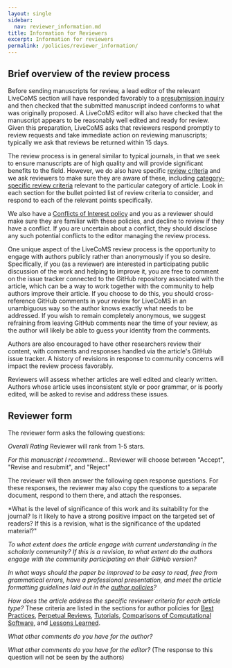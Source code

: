 ```yaml
---
layout: single
sidebar:
  nav: reviewer_information.md
title: Information for Reviewers
excerpt: Information for reviewers
permalink: /policies/reviewer_information/
---
```


## Brief overview of the review process

Before sending manuscripts for review, a lead editor of the relevant LiveCoMS section will have responded favorably to a [presubmission inquiry](https://livecomsjournal.github.io/authors/policies/#presubmission-letter) and then checked that the submitted manuscript indeed conforms to what was originally proposed.
A LiveCoMS editor will also have checked that the manuscript appears to be reasonably well edited and ready for review.
Given this preparation, LiveCoMS asks that reviewers respond promptly to review requests and take immediate action on reviewing manuscripts; typically we ask that reviews be returned within 15 days.

The review process is in general similar to typical journals, in that we seek to ensure manuscripts are of high quality and will provide significant benefits to the field.
However, we do also have specific [review criteria](https://livecomsjournal.github.io/authors/policies/#review-criteria) and we ask reviewers to make sure they are aware of these, including [category-specific review criteria](https://livecomsjournal.github.io/authors/policies/#types-of-articles) relevant to the particular category of article.  Look in each section for the bullet pointed list of review criteria to consider, and respond to each of the relevant points specifically.

We also have a [Conflicts of Interest policy](https://livecomsjournal.github.io/policies/livecoms_bylaws/#conflicts-of-interest) and you as a reviewer should make sure they are familiar with these policies, and decline to review if they have a conflict.  If you are uncertain about a conflict, they should disclose any such potential conflicts to the editor managing the review process.

One unique aspect of the LiveCoMS review process is the opportunity to engage with authors publicly rather than anonymously if you so desire.
Specifically, if you (as a reviewer) are interested in participating public discussion of the work and helping to improve it, you are free to comment on the issue tracker connected to the GitHub repository associated with the article, which can be a way to work together with the community to help authors improve their article.
If you choose to do this, you should cross-reference GitHub comments in your review for LiveCoMS in an unambiguous way so the author knows exactly what needs to be addressed.  If you wish to remain completely anonymous, we suggest refraining from leaving GitHub comments near the time of your review, as the author will likely be able to guess your identity from the comments.

Authors are also encouraged to have other researchers review their content, with comments and responses handled via the article's GitHub issue tracker.   A history of revisions in response to community concerns will impact the review process favorably.

Reviewers will assess whether articles are well edited and clearly written.
Authors whose article uses inconsistent style or poor grammar, or is poorly edited, will be asked to revise and address these issues.

## Reviewer form

The reviewer form asks the following questions:

*Overall Rating*
Reviewer will rank from 1-5 stars.

*For this manuscript I recommend...*
Reviewer will choose between "Accept", "Revise and resubmit", and "Reject"

The reviewer will then answer the following open response questions.  For these responses, the reviewer may also copy the questions to a separate document, respond to them there, and attach the responses.

*What is the level of significance of this work and its suitability for the journal? Is it likely to have a strong positive impact on the targeted set of readers? If this is a revision, what is the significance of the updated material?"

*To what extent does the article engage with current understanding in the scholarly community? If this is a revision, to what extent do the authors engage with the community participating on their GitHub version?*

*In what ways should the paper be improved to be easy to read, free from grammatical errors, have a professional presentation, and meet the article formatting guidelines laid out in the [author policies](https://livecomsjournal.github.io/authors/policies/)?*

*How does the article address the specific reviewer criteria for each article type?* These criteria are listed in the sections for author policies for [Best Practices](https://livecomsjournal.github.io/authors/best_practices/#additional-criteria-considered-in-reviews-of-best-practices-guides), [Perpetual Reviews](https://livecomsjournal.github.io/authors/perpetual_reviews/#review-criteria), [Tutorials](https://livecomsjournal.github.io/authors/tutorials/#review-criteria), [Comparisons of Computational Software](https://livecomsjournal.github.io/authors/compare_simulations/#review-criteria), and [Lessons Learned](https://livecomsjournal.github.io/authors/lessons_learned/#review-criteria).

*What other comments do you have for the author?*

*What other comments do you have for the editor?* (The response to this question will not be seen by the authors)
